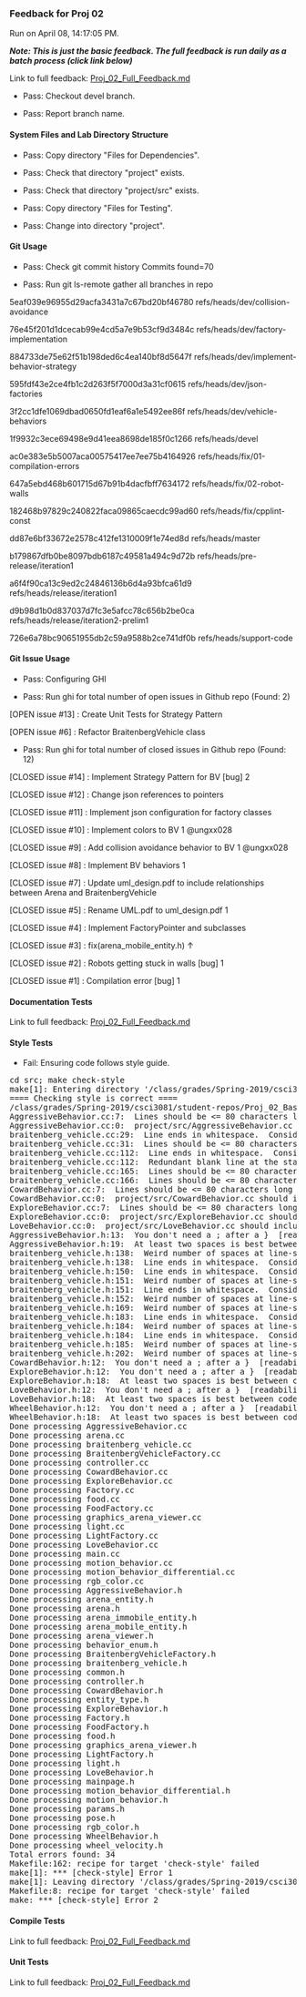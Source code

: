 ### Feedback for Proj 02

Run on April 08, 14:17:05 PM.


***Note: This is just the basic feedback.  The full feedback is run daily as a batch process (click link below)***


Link to full feedback: [Proj_02_Full_Feedback.md](Proj_02_Full_Feedback.md)

+ Pass: Checkout devel branch.



+ Pass: Report branch name.




#### System Files and Lab Directory Structure

+ Pass: Copy directory "Files for Dependencies".



+ Pass: Check that directory "project" exists.

+ Pass: Check that directory "project/src" exists.

+ Pass: Copy directory "Files for Testing".



+ Pass: Change into directory "project".


#### Git Usage

+ Pass: Check git commit history
Commits found=70

+ Pass: Run git ls-remote gather all branches in repo

5eaf039e96955d29acfa3431a7c67bd20bf46780	refs/heads/dev/collision-avoidance

76e45f201d1dcecab99e4cd5a7e9b53cf9d3484c	refs/heads/dev/factory-implementation

884733de75e62f51b198ded6c4ea140bf8d5647f	refs/heads/dev/implement-behavior-strategy

595fdf43e2ce4fb1c2d263f5f7000d3a31cf0615	refs/heads/dev/json-factories

3f2cc1dfe1069dbad0650fd1eaf6a1e5492ee86f	refs/heads/dev/vehicle-behaviors

1f9932c3ece69498e9d41eea8698de185f0c1266	refs/heads/devel

ac0e383e5b5007aca00575417ee7ee75b4164926	refs/heads/fix/01-compilation-errors

647a5ebd468b601715d67b91b4dacfbff7634172	refs/heads/fix/02-robot-walls

182468b97829c240822faca09865caecdc99ad60	refs/heads/fix/cpplint-const

dd87e6bf33672e2578c412fe1310009f1e74ed8d	refs/heads/master

b179867dfb0be8097bdb6187c49581a494c9d72b	refs/heads/pre-release/iteration1

a6f4f90ca13c9ed2c24846136b6d4a93bfca61d9	refs/heads/release/iteration1

d9b98d1b0d837037d7fc3e5afcc78c656b2be0ca	refs/heads/release/iteration2-prelim1

726e6a78bc90651955db2c59a9588b2ce741df0b	refs/heads/support-code




#### Git Issue Usage

+ Pass: Configuring GHI

+ Pass: Run ghi for total number of open issues in Github repo (Found: 2)

[OPEN issue #13] :  Create Unit Tests for Strategy Pattern

[OPEN issue #6] :  Refactor BraitenbergVehicle class 





+ Pass: Run ghi for total number of closed issues in Github repo (Found: 12)

[CLOSED issue #14] :  Implement Strategy Pattern for BV [bug] 2

[CLOSED issue #12] :  Change json references to pointers

[CLOSED issue #11] :  Implement json configuration for factory classes

[CLOSED issue #10] :  Implement colors to BV 1 @ungxx028

[CLOSED issue #9] :  Add collision avoidance behavior to BV 1 @ungxx028

[CLOSED issue #8] :  Implement BV behaviors 1

[CLOSED issue #7] :  Update uml_design.pdf to include relationships between Arena and BraitenbergVehicle

[CLOSED issue #5] :  Rename UML.pdf to uml_design.pdf 1

[CLOSED issue #4] :  Implement FactoryPointer and subclasses

[CLOSED issue #3] :  fix(arena_mobile_entity.h) ↑

[CLOSED issue #2] :  Robots getting stuck in walls [bug] 1

[CLOSED issue #1] :  Compilation error [bug] 1






#### Documentation Tests


Link to full feedback: [Proj_02_Full_Feedback.md](Proj_02_Full_Feedback.md)


#### Style Tests

+ Fail: Ensuring code follows style guide.

<pre>cd src; make check-style
make[1]: Entering directory '/class/grades/Spring-2019/csci3081/student-repos/Proj_02_Basic_Feedback/repo-ungxx028/project/src'
==== Checking style is correct ====
/class/grades/Spring-2019/csci3081/student-repos/Proj_02_Basic_Feedback/repo-ungxx028/cpplint/cpplint.py --root=.. *.cc *.h
AggressiveBehavior.cc:7:  Lines should be <= 80 characters long  [whitespace/line_length] [2]
AggressiveBehavior.cc:0:  project/src/AggressiveBehavior.cc should include its header file project/src/AggressiveBehavior.h  [build/include] [5]
braitenberg_vehicle.cc:29:  Line ends in whitespace.  Consider deleting these extra spaces.  [whitespace/end_of_line] [4]
braitenberg_vehicle.cc:31:  Lines should be <= 80 characters long  [whitespace/line_length] [2]
braitenberg_vehicle.cc:112:  Line ends in whitespace.  Consider deleting these extra spaces.  [whitespace/end_of_line] [4]
braitenberg_vehicle.cc:112:  Redundant blank line at the start of a code block should be deleted.  [whitespace/blank_line] [2]
braitenberg_vehicle.cc:165:  Lines should be <= 80 characters long  [whitespace/line_length] [2]
braitenberg_vehicle.cc:166:  Lines should be <= 80 characters long  [whitespace/line_length] [2]
CowardBehavior.cc:7:  Lines should be <= 80 characters long  [whitespace/line_length] [2]
CowardBehavior.cc:0:  project/src/CowardBehavior.cc should include its header file project/src/CowardBehavior.h  [build/include] [5]
ExploreBehavior.cc:7:  Lines should be <= 80 characters long  [whitespace/line_length] [2]
ExploreBehavior.cc:0:  project/src/ExploreBehavior.cc should include its header file project/src/ExploreBehavior.h  [build/include] [5]
LoveBehavior.cc:0:  project/src/LoveBehavior.cc should include its header file project/src/LoveBehavior.h  [build/include] [5]
AggressiveBehavior.h:13:  You don't need a ; after a }  [readability/braces] [4]
AggressiveBehavior.h:19:  At least two spaces is best between code and comments  [whitespace/comments] [2]
braitenberg_vehicle.h:138:  Weird number of spaces at line-start.  Are you using a 2-space indent?  [whitespace/indent] [3]
braitenberg_vehicle.h:138:  Line ends in whitespace.  Consider deleting these extra spaces.  [whitespace/end_of_line] [4]
braitenberg_vehicle.h:150:  Line ends in whitespace.  Consider deleting these extra spaces.  [whitespace/end_of_line] [4]
braitenberg_vehicle.h:151:  Weird number of spaces at line-start.  Are you using a 2-space indent?  [whitespace/indent] [3]
braitenberg_vehicle.h:151:  Line ends in whitespace.  Consider deleting these extra spaces.  [whitespace/end_of_line] [4]
braitenberg_vehicle.h:152:  Weird number of spaces at line-start.  Are you using a 2-space indent?  [whitespace/indent] [3]
braitenberg_vehicle.h:169:  Weird number of spaces at line-start.  Are you using a 2-space indent?  [whitespace/indent] [3]
braitenberg_vehicle.h:183:  Line ends in whitespace.  Consider deleting these extra spaces.  [whitespace/end_of_line] [4]
braitenberg_vehicle.h:184:  Weird number of spaces at line-start.  Are you using a 2-space indent?  [whitespace/indent] [3]
braitenberg_vehicle.h:184:  Line ends in whitespace.  Consider deleting these extra spaces.  [whitespace/end_of_line] [4]
braitenberg_vehicle.h:185:  Weird number of spaces at line-start.  Are you using a 2-space indent?  [whitespace/indent] [3]
braitenberg_vehicle.h:202:  Weird number of spaces at line-start.  Are you using a 2-space indent?  [whitespace/indent] [3]
CowardBehavior.h:12:  You don't need a ; after a }  [readability/braces] [4]
ExploreBehavior.h:12:  You don't need a ; after a }  [readability/braces] [4]
ExploreBehavior.h:18:  At least two spaces is best between code and comments  [whitespace/comments] [2]
LoveBehavior.h:12:  You don't need a ; after a }  [readability/braces] [4]
LoveBehavior.h:18:  At least two spaces is best between code and comments  [whitespace/comments] [2]
WheelBehavior.h:12:  You don't need a ; after a }  [readability/braces] [4]
WheelBehavior.h:18:  At least two spaces is best between code and comments  [whitespace/comments] [2]
Done processing AggressiveBehavior.cc
Done processing arena.cc
Done processing braitenberg_vehicle.cc
Done processing BraitenbergVehicleFactory.cc
Done processing controller.cc
Done processing CowardBehavior.cc
Done processing ExploreBehavior.cc
Done processing Factory.cc
Done processing food.cc
Done processing FoodFactory.cc
Done processing graphics_arena_viewer.cc
Done processing light.cc
Done processing LightFactory.cc
Done processing LoveBehavior.cc
Done processing main.cc
Done processing motion_behavior.cc
Done processing motion_behavior_differential.cc
Done processing rgb_color.cc
Done processing AggressiveBehavior.h
Done processing arena_entity.h
Done processing arena.h
Done processing arena_immobile_entity.h
Done processing arena_mobile_entity.h
Done processing arena_viewer.h
Done processing behavior_enum.h
Done processing BraitenbergVehicleFactory.h
Done processing braitenberg_vehicle.h
Done processing common.h
Done processing controller.h
Done processing CowardBehavior.h
Done processing entity_type.h
Done processing ExploreBehavior.h
Done processing Factory.h
Done processing FoodFactory.h
Done processing food.h
Done processing graphics_arena_viewer.h
Done processing LightFactory.h
Done processing light.h
Done processing LoveBehavior.h
Done processing mainpage.h
Done processing motion_behavior_differential.h
Done processing motion_behavior.h
Done processing params.h
Done processing pose.h
Done processing rgb_color.h
Done processing WheelBehavior.h
Done processing wheel_velocity.h
Total errors found: 34
Makefile:162: recipe for target 'check-style' failed
make[1]: *** [check-style] Error 1
make[1]: Leaving directory '/class/grades/Spring-2019/csci3081/student-repos/Proj_02_Basic_Feedback/repo-ungxx028/project/src'
Makefile:8: recipe for target 'check-style' failed
make: *** [check-style] Error 2
</pre>




#### Compile Tests


Link to full feedback: [Proj_02_Full_Feedback.md](Proj_02_Full_Feedback.md)


#### Unit Tests


Link to full feedback: [Proj_02_Full_Feedback.md](Proj_02_Full_Feedback.md)

